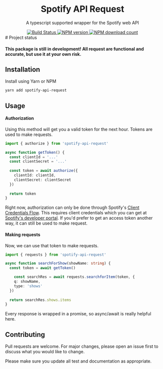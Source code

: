 <div align=center>
  <h1>Spotify API Request</h1>
  <p>A typescript supported wrapper for the Spotify web API</p>
</div>

<div align=center>
  <!-- TODO: - Codecov -->
  <a href="https://github.com/bkeys818/spotify-api-request/actions/workflows/tests.yml">
    <img src="https://github.com/bkeys818/spotify-api-request/actions/workflows/tests.yml/badge.svg" alt="Build Status">
  </a>
  <a href="https://www.npmjs.com/package/spotify-api-request">
    <img src="https://img.shields.io/npm/v/spotify-api-request" alt="NPM version">
  </a>
  <a href="https://www.npmjs.com/package/spotify-api-request">
    <img src="https://img.shields.io/npm/dt/spotify-api-request" alt="NPM download count">
  </a>
</div>
# Project status

#### This package is still in development! All request are functional and accurate, but use it at your own risk.

## Installation

Install using Yarn or NPM

```bash
yarn add spotify-api-request
```

## Usage

#### Authorization

Using this method will get you a valid token for the next hour. Tokens are used to make requests.

```typescript
import { authorize } from 'spotify-api-request'

async function getToken() {
  const clientId = '...'
  const clientSecret = '...'
  
  const token = await authorize({
    clientId: clientId,
    clientSecret: clientSecret
  })
  
  return token
}
```

Right now, authorization can only be done through Spotify's [Client Credentials Flow](https://developer.spotify.com/documentation/general/guides/authorization-guide/#client-credentials-flow). This requires client credentials which you can get at [Spotify's developer portal](https://developer.spotify.com/dashboard). If you'd prefer to get an access token another way, it can still be used to make request.  

#### Making requests

Now, we can use that token to make requests.

```typescript
import { requests } from 'spotify-api-request'

async function searchForShow(showName: string) {
  const token = await getToken()

	const searchRes = await requests.searchforItem(token, {
    q: showName,
    type: 'shows'
  })
  
  return searchRes.shows.items
}
```

Every response is wrapped in a promise, so async/await is really helpful here.

## Contributing

Pull requests are welcome. For major changes, please open an issue first to discuss what you would like to change.

Please make sure you update all test and documentation as appropriate.
